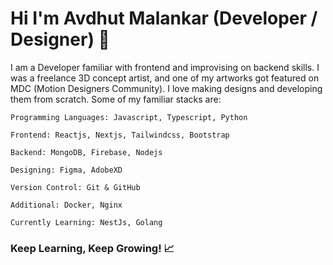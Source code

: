 # Hi I'm Avdhut Malankar (Developer / Designer) 👋

I am a Developer familiar with frontend and improvising on backend skills. I was a freelance 3D concept artist, and one of my artworks got featured on MDC (Motion Designers Community). I love making designs and developing them from scratch. Some of my familiar stacks are: 

```
Programming Languages: Javascript, Typescript, Python

Frontend: Reactjs, Nextjs, Tailwindcss, Bootstrap 

Backend: MongoDB, Firebase, Nodejs

Designing: Figma, AdobeXD

Version Control: Git & GitHub

Additional: Docker, Nginx

Currently Learning: NestJs, Golang
```
### Keep Learning, Keep Growing! 📈




